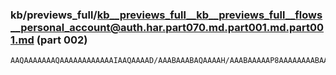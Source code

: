 ### kb/previews_full/kb__previews_full__kb__previews_full__flows__personal_account@auth.har.part070.md.part001.md.part001.md (part 002)

```md
AAQAAAAAAAQAAAAAAAAAAAAIAAQAAAAD/AAABAAABAQAAAAH/AAABAAAAAP8AAAAAAAABAAAAAQAA/wAAAAAAAAAAAAAAAAAAAP//AAAA/wEA/wAA
```

```
